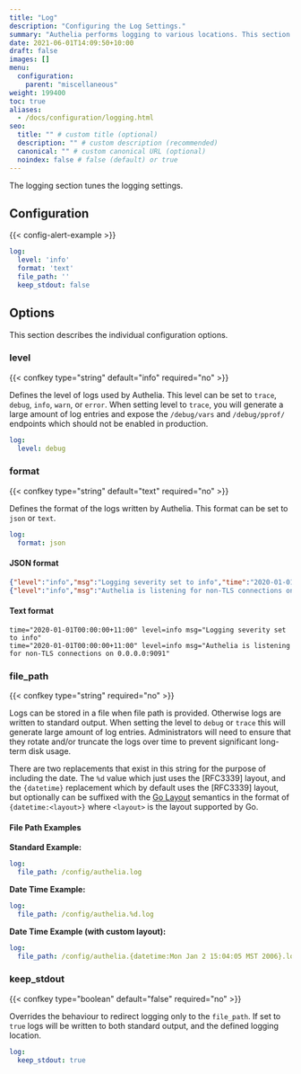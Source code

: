 ```yaml
---
title: "Log"
description: "Configuring the Log Settings."
summary: "Authelia performs logging to various locations. This section describes how to configure and tune this."
date: 2021-06-01T14:09:50+10:00
draft: false
images: []
menu:
  configuration:
    parent: "miscellaneous"
weight: 199400
toc: true
aliases:
  - /docs/configuration/logging.html
seo:
  title: "" # custom title (optional)
  description: "" # custom description (recommended)
  canonical: "" # custom canonical URL (optional)
  noindex: false # false (default) or true
---
```


The logging section tunes the logging settings.

## Configuration

{{< config-alert-example >}}

```yaml {title="configuration.yml"}
log:
  level: 'info'
  format: 'text'
  file_path: ''
  keep_stdout: false
```

## Options

This section describes the individual configuration options.

### level

{{< confkey type="string" default="info" required="no" >}}

Defines the level of logs used by Authelia. This level can be set to `trace`, `debug`, `info`, `warn`, or `error`. When
setting level to `trace`, you will generate a large amount of log entries and expose the `/debug/vars` and
`/debug/pprof/` endpoints which should not be enabled in production.

```yaml
log:
  level: debug
```

### format

{{< confkey type="string" default="text" required="no" >}}

Defines the format of the logs written by Authelia. This format can be set to `json` or `text`.

```yaml
log:
  format: json
```

#### JSON format

```json
{"level":"info","msg":"Logging severity set to info","time":"2020-01-01T00:00:00+11:00"}
{"level":"info","msg":"Authelia is listening for non-TLS connections on 0.0.0.0:9091","time":"2020-01-01T00:00:00+11:00"}
```

#### Text format

```text
time="2020-01-01T00:00:00+11:00" level=info msg="Logging severity set to info"
time="2020-01-01T00:00:00+11:00" level=info msg="Authelia is listening for non-TLS connections on 0.0.0.0:9091"
```

### file_path

{{< confkey type="string" required="no" >}}

Logs can be stored in a file when file path is provided. Otherwise logs are written to standard output. When setting the
level to `debug` or `trace` this will generate large amount of log entries. Administrators will need to ensure that
they rotate and/or truncate the logs over time to prevent significant long-term disk usage.

There are two replacements that exist in this string for the purpose of including the date. The `%d` value which just
uses the [RFC3339] layout, and the `{datetime}` replacement which by
default uses the [RFC3339] layout, but optionally can be suffixed with the
[Go Layout](https://pkg.go.dev/time#pkg-constants) semantics in the format of `{datetime:<layout>}` where `<layout>` is
the layout supported by Go.

#### File Path Examples

__Standard Example:__

```yaml
log:
  file_path: /config/authelia.log
```

__Date Time Example:__

```yaml
log:
  file_path: /config/authelia.%d.log
```

__Date Time Example (with custom layout):__

```yaml
log:
  file_path: /config/authelia.{datetime:Mon Jan 2 15:04:05 MST 2006}.log
```

### keep_stdout

{{< confkey type="boolean" default="false" required="no" >}}

Overrides the behaviour to redirect logging only to the `file_path`. If set to `true` logs will be written to both
standard output, and the defined logging location.

```yaml
log:
  keep_stdout: true
```
